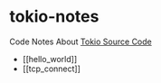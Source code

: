 # tokio-notes

Code Notes About [Tokio Source Code](https://github.com/tokio-rs/tokio/tree/1166ecc2accc1a4bab47612858e7166617d15cfe)

* [[hello_world]]
* [[tcp_connect]]
